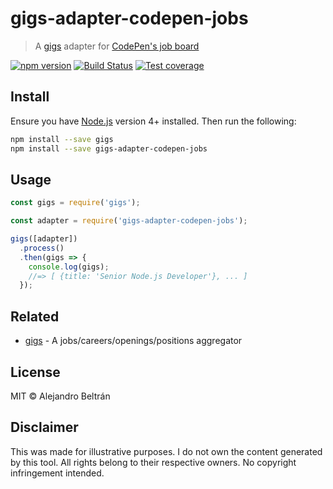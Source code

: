 # gigs-adapter-codepen-jobs

> A [gigs](https://github.com/alebelcor/gigs) adapter for [CodePen's job board](https://codepen.io/jobs)

[![npm version](https://img.shields.io/npm/v/gigs-adapter-codepen-jobs.svg)](https://npmjs.org/package/gigs-adapter-codepen-jobs)
[![Build Status](https://img.shields.io/travis/alebelcor/gigs-adapter-codepen-jobs/master.svg)](https://travis-ci.org/alebelcor/gigs-adapter-codepen-jobs)
[![Test coverage](https://img.shields.io/coveralls/alebelcor/gigs.svg)](https://coveralls.io/github/alebelcor/gigs)

## Install

Ensure you have [Node.js](https://nodejs.org) version 4+ installed. Then run the following:

```bash
npm install --save gigs
npm install --save gigs-adapter-codepen-jobs
```

## Usage

```js
const gigs = require('gigs');

const adapter = require('gigs-adapter-codepen-jobs');

gigs([adapter])
  .process()
  .then(gigs => {
    console.log(gigs);
    //=> [ {title: 'Senior Node.js Developer'}, ... ]
  });
```

## Related

* [gigs](https://github.com/alebelcor/gigs) - A jobs/careers/openings/positions aggregator

## License

MIT © Alejandro Beltrán

## Disclaimer

This was made for illustrative purposes.
I do not own the content generated by this tool.
All rights belong to their respective owners.
No copyright infringement intended.
